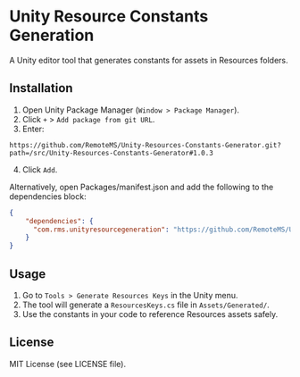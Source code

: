 # Unity Resource Constants Generation

A Unity editor tool that generates constants for assets in Resources folders.

## Installation

1. Open Unity Package Manager (`Window > Package Manager`).
2. Click `+` > `Add package from git URL`.
3. Enter: 

```
https://github.com/RemoteMS/Unity-Resources-Constants-Generator.git?path=/src/Unity-Resources-Constants-Generator#1.0.3
```

4. Click `Add`.

Alternatively, open Packages/manifest.json and add the following to the dependencies block:

```json
{
    "dependencies": {
      "com.rms.unityresourcegeneration": "https://github.com/RemoteMS/Unity-Resources-Constants-Generator.git?path=/src/Unity-Resources-Constants-Generator#1.0.3"
    }
}
```

## Usage

1. Go to `Tools > Generate Resources Keys` in the Unity menu.
2. The tool will generate a `ResourcesKeys.cs` file in `Assets/Generated/`.
3. Use the constants in your code to reference Resources assets safely.

## License

MIT License (see LICENSE file).
